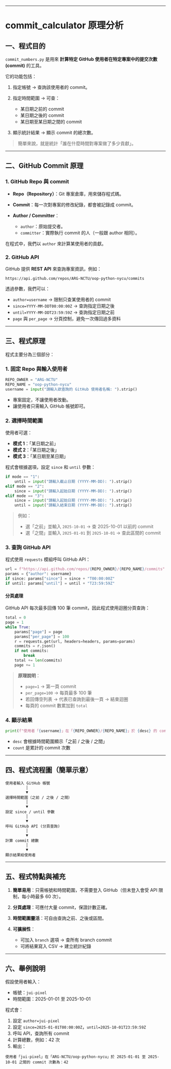 
---

# commit_calculator 原理分析

## 一、程式目的

`commit_numbers.py` 是用來 **計算特定 GitHub 使用者在特定專案中的提交次數 (commit)** 的工具。

它的功能包括：

1. 指定帳號 → 查詢該使用者的 commit。
2. 指定時間範圍 → 可查：

   * 某日期之前的 commit
   * 某日期之後的 commit
   * 某日期至某日期之間的 commit
3. 顯示統計結果 → 顯示 commit 的總次數。

> 簡單來說，就是統計「誰在什麼時間對專案做了多少貢獻」。

---

## 二、GitHub Commit 原理

### 1. GitHub Repo 與 commit

* **Repo（Repository）**：Git 專案倉庫，用來儲存程式碼。
* **Commit**：每一次對專案的修改紀錄，都會被記錄成 commit。
* **Author / Committer**：

  * `author`：原始提交者。
  * `committer`：實際執行 commit 的人（一般跟 author 相同）。

在程式中，我們以 `author` 來計算某使用者的貢獻。

### 2. GitHub API

GitHub 提供 **REST API** 來查詢專案資訊，例如：

```
https://api.github.com/repos/ARG-NCTU/oop-python-nycu/commits
```

透過參數，我們可以：

* `author=username` → 限制只查某使用者的 commit
* `since=YYYY-MM-DDT00:00:00Z` → 查詢指定日期之後
* `until=YYYY-MM-DDT23:59:59Z` → 查詢指定日期之前
* `page` 與 `per_page` → 分頁控制，避免一次傳回過多資料

---

## 三、程式原理

程式主要分為三個部分：

### 1. 固定 Repo 與輸入使用者

```python
REPO_OWNER = "ARG-NCTU"
REPO_NAME = "oop-python-nycu"
username = input("請輸入欲查詢的 GitHub 使用者名稱: ").strip()
```

* 專案固定，不讓使用者改動。
* 讓使用者只需輸入 GitHub 帳號即可。

### 2. 選擇時間範圍

使用者可選：

* **模式 1**：「某日期之前」
* **模式 2**：「某日期之後」
* **模式 3**：「某日期至某日期」

程式會根據選項，設定 `since` 和 `until` 參數：

```python
if mode == "1":
    until = input("請輸入截止日期 (YYYY-MM-DD): ").strip()
elif mode == "2":
    since = input("請輸入起始日期 (YYYY-MM-DD): ").strip()
elif mode == "3":
    since = input("請輸入起始日期 (YYYY-MM-DD): ").strip()
    until = input("請輸入結束日期 (YYYY-MM-DD): ").strip()
```

> 例如：
>
> * 選「之前」並輸入 `2025-10-01` → 查 2025-10-01 以前的 commit
> * 選「之間」並輸入 `2025-01-01` 到 `2025-10-01` → 查此區間的 commit

### 3. 查詢 GitHub API

程式使用 `requests` 模組呼叫 GitHub API：

```python
url = f"https://api.github.com/repos/{REPO_OWNER}/{REPO_NAME}/commits"
params = {"author": username}
if since: params["since"] = since + "T00:00:00Z"
if until: params["until"] = until + "T23:59:59Z"
```

#### 分頁處理

GitHub API 每次最多回傳 100 筆 commit，因此程式使用迴圈分頁查詢：

```python
total = 0
page = 1
while True:
    params["page"] = page
    params["per_page"] = 100
    r = requests.get(url, headers=headers, params=params)
    commits = r.json()
    if not commits:
        break
    total += len(commits)
    page += 1
```

> **原理說明**：
>
> * `page=1` → 第一頁 commit
> * `per_page=100` → 每頁最多 100 筆
> * 若回傳空列表 → 代表已查詢到最後一頁 → 結束迴圈
> * 每頁的 commit 數累加到 `total`

### 4. 顯示結果

```python
print(f"使用者「{username}」在「{REPO_OWNER}/{REPO_NAME}」於 {desc} 的 commit 次數為：{count}")
```

* `desc` 會根據時間範圍顯示「之前 / 之後 / 之間」
* `count` 是累計的 commit 次數

---

## 四、程式流程圖（簡單示意）

```
使用者輸入 GitHub 帳號
         │
         ▼
選擇時間範圍（之前 / 之後 / 之間）
         │
         ▼
設定 since / until 參數
         │
         ▼
呼叫 GitHub API (分頁查詢)
         │
         ▼
計算 commit 總數
         │
         ▼
顯示結果給使用者
```

---

## 五、程式特點與補充

1. **簡單易用**：只需帳號和時間範圍，不需要登入 GitHub（但未登入會受 API 限制，每小時最多 60 次）。
2. **分頁處理**：可應付大量 commit，保證計數正確。
3. **時間範圍靈活**：可自由查詢之前、之後或區間。
4. **可擴展性**：

   * 可加入 `branch` 選項 → 查所有 branch commit
   * 可將結果寫入 CSV → 建立統計紀錄

---

## 六、舉例說明

假設使用者輸入：

* 帳號：`jui-pixel`
* 時間範圍：2025-01-01 至 2025-10-01

程式會：

1. 設定 `author=jui-pixel`
2. 設定 `since=2025-01-01T00:00:00Z`，`until=2025-10-01T23:59:59Z`
3. 呼叫 API，查詢所有 commit
4. 計算總數，例如：42 次
5. 輸出：

```
使用者「jui-pixel」在「ARG-NCTU/oop-python-nycu」於 2025-01-01 至 2025-10-01 之間的 commit 次數為：42
```

